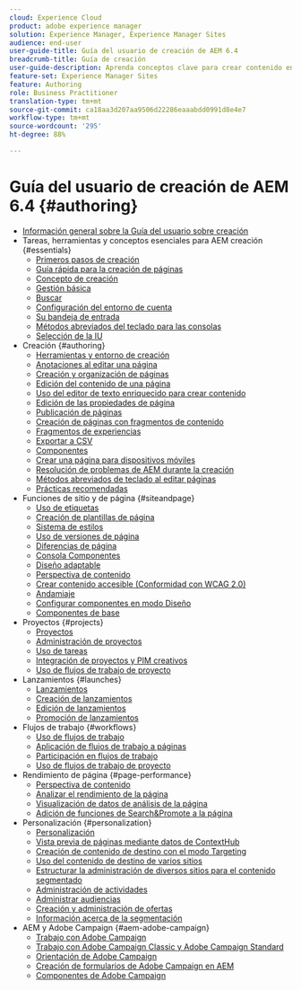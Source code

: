 ```yaml
---
cloud: Experience Cloud
product: adobe experience manager
solution: Experience Manager, Experience Manager Sites
audience: end-user
user-guide-title: Guía del usuario de creación de AEM 6.4
breadcrumb-title: Guía de creación
user-guide-description: Aprenda conceptos clave para crear contenido en AEM.
feature-set: Experience Manager Sites
feature: Authoring
role: Business Practitioner
translation-type: tm+mt
source-git-commit: ca18aa3d207aa9506d22286eaaabdd0991d8e4e7
workflow-type: tm+mt
source-wordcount: '295'
ht-degree: 88%

---
```



# Guía del usuario de creación de AEM 6.4 {#authoring}

+ [Información general sobre la Guía del usuario sobre creación](home.md)
+ Tareas, herramientas y conceptos esenciales para AEM creación {#essentials}
   + [Primeros pasos de creación](first-steps.md)
   + [Guía rápida para la creación de páginas](qg-page-authoring.md)
   + [Concepto de creación](author.md)
   + [Gestión básica](basic-handling.md)
   + [Buscar](search.md)
   + [Configuración del entorno de cuenta](user-properties.md)
   + [Su bandeja de entrada](inbox.md)
   + [Métodos abreviados del teclado para las consolas](keyboard-shortcuts.md)
   + [Selección de la IU](select-ui.md)
+ Creación {#authoring}
   + [Herramientas y entorno de creación](author-environment-tools.md)
   + [Anotaciones al editar una página](annotations.md)
   + [Creación y organización de páginas](managing-pages.md)
   + [Edición del contenido de una página](editing-content.md)
   + [Uso del editor de texto enriquecido para crear contenido](rich-text-editor.md)
   + [Edición de las propiedades de página](editing-page-properties.md)
   + [Publicación de páginas](publishing-pages.md)
   + [Creación de páginas con fragmentos de contenido](content-fragments.md)
   + [Fragmentos de experiencias](experience-fragments.md)
   + [Exportar a CSV](csv-export.md)
   + [Componentes](default-components.md)
   + [Crear una página para dispositivos móviles ](mobile.md)
   + [Resolución de problemas de AEM durante la creación](troubleshooting.md)
   + [Métodos abreviados de teclado al editar páginas](page-authoring-keyboard-shortcuts.md)
   + [Prácticas recomendadas  ](best-practices.md)
+ Funciones de sitio y de página {#siteandpage}
   + [Uso de etiquetas](tags.md)
   + [Creación de plantillas de página  ](templates.md)
   + [Sistema de estilos](style-system.md)
   + [Uso de versiones de página  ](working-with-page-versions.md)
   + [Diferencias de página](page-diff.md)
   + [Consola Componentes](default-components-console.md)
   + [Diseño adaptable](responsive-layout.md)
   + [Perspectiva de contenido](content-insights.md)
   + [Crear contenido accesible (Conformidad con WCAG 2.0)](creating-accessible-content.md)
   + [Andamiaje](scaffolding.md)
   + [Configurar componentes en modo Diseño](default-components-designmode.md)
   + [Componentes de base](default-components-foundation.md)
+ Proyectos {#projects}
   + [Proyectos](projects.md)
   + [Administración de proyectos](touch-ui-managing-projects.md)
   + [Uso de tareas](task-content.md)
   + [Integración de proyectos y PIM creativos](managing-product-information.md) 
   + [Uso de flujos de trabajo de proyecto](projects-with-workflows.md)
+ Lanzamientos {#launches}
   + [Lanzamientos](launches.md)
   + [Creación de lanzamientos](launches-creating.md)
   + [Edición de lanzamientos](launches-editing.md)
   + [Promoción de lanzamientos](launches-promoting.md)
+ Flujos de trabajo {#workflows}
   + [Uso de flujos de trabajo](workflows.md)
   + [Aplicación de flujos de trabajo a páginas](workflows-applying.md)
   + [Participación en flujos de trabajo](workflows-participating.md)
   + [Uso de flujos de trabajo de proyecto](https://experienceleague.adobe.com/docs/experience-manager-64/authoring/projects/projects-with-workflows.html)
+ Rendimiento de página {#page-performance}
   + [Perspectiva de contenido](https://experienceleague.adobe.com/docs/experience-manager-64/authoring/siteandpage/content-insights.html)
   + [Analizar el rendimiento de la página](ci-analyze.md)
   + [Visualización de datos de análisis de la página](pa-using.md)
   + [Adición de funciones de Search&amp;Promote a la página](search-and-promote.md)
+ Personalización {#personalization}
   + [Personalización](personalization.md)
   + [Vista previa de páginas mediante datos de ContextHub](ch-previewing.md) 
   + [Creación de contenido de destino con el modo Targeting](content-targeting-touch.md) 
   + [Uso del contenido de destino de varios sitios](multisite-support-targeted-content.md)
   + [Estructurar la administración de diversos sitios para el contenido segmentado](technical-multisite-targeted.md)
   + [Administración de actividades](activitylib.md)
   + [Administrar audiencias](managing-audiences.md)
   + [Creación y administración de ofertas](offerlib.md)
   + [Información acerca de la segmentación](segmentation-overview.md)
+ AEM y Adobe Campaign {#aem-adobe-campaign}
   + [Trabajo con Adobe Campaign](adobe-campaign.md)
   + [Trabajo con Adobe Campaign Classic y Adobe Campaign Standard](campaign.md)
   + [Orientación de Adobe Campaign](target-adobe-campaign.md)
   + [Creación de formularios de Adobe Campaign en AEM](adobe-campaign-forms.md)
   + [Componentes de Adobe Campaign](adobe-campaign-components.md)
